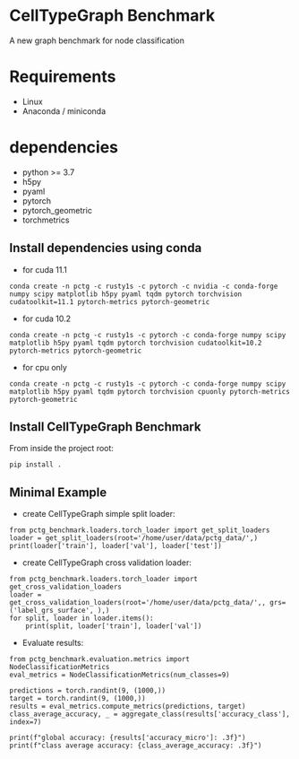 # CellTypeGraph Benchmark
A new graph benchmark for node classification

# Requirements
- Linux
- Anaconda / miniconda

# dependencies
- python >= 3.7
- h5py
- pyaml
- pytorch
- pytorch_geometric
- torchmetrics

## Install dependencies using conda
- for cuda 11.1
```
conda create -n pctg -c rusty1s -c pytorch -c nvidia -c conda-forge numpy scipy matplotlib h5py pyaml tqdm pytorch torchvision cudatoolkit=11.1 pytorch-metrics pytorch-geometric
```
- for cuda 10.2
```
conda create -n pctg -c rusty1s -c pytorch -c conda-forge numpy scipy matplotlib h5py pyaml tqdm pytorch torchvision cudatoolkit=10.2 pytorch-metrics pytorch-geometric
```
- for cpu only
```
conda create -n pctg -c rusty1s -c pytorch -c conda-forge numpy scipy matplotlib h5py pyaml tqdm pytorch torchvision cpuonly pytorch-metrics pytorch-geometric 
```
## Install CellTypeGraph Benchmark
From inside the project root:
```
pip install .
```

## Minimal Example
* create CellTypeGraph simple split loader: 
```
from pctg_benchmark.loaders.torch_loader import get_split_loaders
loader = get_split_loaders(root='/home/user/data/pctg_data/',)
print(loader['train'], loader['val'], loader['test'])
```

* create CellTypeGraph cross validation loader:
```
from pctg_benchmark.loaders.torch_loader import get_cross_validation_loaders
loader = get_cross_validation_loaders(root='/home/user/data/pctg_data/',, grs=('label_grs_surface', ),)
for split, loader in loader.items():
    print(split, loader['train'], loader['val'])
```

* Evaluate results:
```
from pctg_benchmark.evaluation.metrics import NodeClassificationMetrics
eval_metrics = NodeClassificationMetrics(num_classes=9)

predictions = torch.randint(9, (1000,))
target = torch.randint(9, (1000,))
results = eval_metrics.compute_metrics(predictions, target)
class_average_accuracy, _ = aggregate_class(results['accuracy_class'], index=7)

print(f"global accuracy: {results['accuracy_micro']: .3f}")
print(f"class average accuracy: {class_average_accuracy: .3f}")
```
